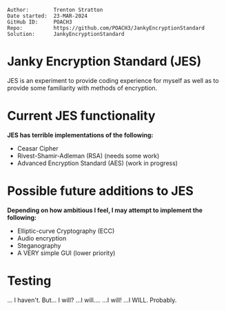 ```
Author:        Trenton Stratton
Date started:  23-MAR-2024
GitHub ID:     POACH3
Repo:          https://github.com/POACH3/JankyEncryptionStandard
Solution:      JankyEncryptionStandard
```

# Janky Encryption Standard (JES)
JES is an experiment to provide coding experience for myself as well as to provide some familiarity with methods of encryption.

# Current JES functionality
**JES has terrible implementations of the following:**

- Ceasar Cipher
- Rivest-Shamir-Adleman (RSA)         (needs some work)
- Advanced Encryption Standard (AES)  (work in progress)
 
# Possible future additions to JES
**Depending on how ambitious I feel, I may attempt to implement the following:**

- Elliptic-curve Cryptography (ECC)
- Audio encryption
- Steganography
- A VERY simple GUI (lower priority)

# Testing
... I haven't. But... I will? ...I will....  ...I will! ...I WILL. Probably.

